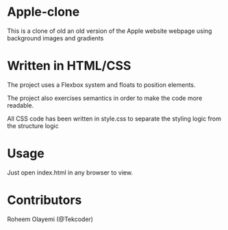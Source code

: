 # Apple-clone
This is a clone of old an old version of the Apple website webpage using background images and gradients

# Written in HTML/CSS
The project uses a Flexbox system and floats to position elements.

The project also exercises semantics in order to make the code more readable.

All CSS code has been written in style.css to separate the styling logic from the structure logic

# Usage

Just open index.html in any browser to view.

# Contributors

Roheem Olayemi (@Tekcoder)

